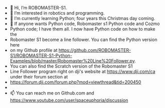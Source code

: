 - 👋 Hi, I’m ROBOMASTER-S1.
- 👀 I’m interested in robotics and programming.
- 🌱 I’m currently learning Python; four years this Christmas day coming.
- 💞️ If anyone wants Python code, Robomaster s1 Python code and Cozmo
- Python code; I have them all. I now have Python code on how to make the 
- Robomaster S1 become a line follower. You can find the Python version here
- on my Github profile at https://github.com/ROBOMASTER-S1/ROBOMASTER-S1-Python-Examples/blob/master/Robomaster%20Line%20Follower.py. 
- You can also find the Scratch version of the Robomaster S1
- Line Follower program right on dji's website at https://www.dji.com/ca under their forum section at
- https://forum.dji.com/forum.php?mod=viewthread&tid=200450
- 
- 📫 You can reach me on Github.com and https://www.youtube.com/user/spaceuphoria/discussion

<!---
ROBOMASTER-S1/ROBOMASTER-S1 is a ✨ special ✨ repository because its `README.md` (this file) appears on your GitHub profile.
You can click the Preview link to take a look at your changes.
--->

